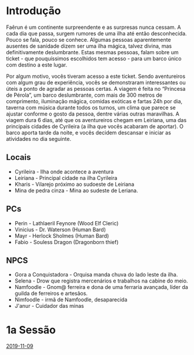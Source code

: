 
# Introdução

Faêrun é um continente surpreendente e as surpresas nunca cessam. A cada dia que passa, surgem rumores de uma ilha até então desconhecida. Pouco se fala, pouco se conhece. Algumas pessoas aparentemente ausentes de sanidade dizem ser uma ilha mágica, talvez divina, mas definitivamente deslumbrante. Estas mesmas pessoas, falam sobre um ticket - que pouquíssimos escolhidos tem acesso - para um barco único com destino a este lugar.

Por algum motivo, vocês tiveram acesso a este ticket. Sendo aventureiros com algum grau de experiência, vocês se demonstraram interessantes ou úteis a ponto de agradar as pessoas certas. A viagem é feita no “Princesa de Pérola”, um barco deslumbrante, com mais de 300 metros de comprimento, iluminação mágica, comidas exóticas e fartas 24h por dia, taverna com música durante todos os turnos, um clima que parece se ajustar conforme o gosto da pessoa, dentre várias outras maravilhas. A viagem dura 6 dias, até que os aventureiros chegam em Leiriana, uma das principais cidades de Cyrileira (a ilha que vocês acabaram de aportar). O barco aporta tarde da noite, e vocês decidem descansar e iniciar as atividades no dia seguinte.



## Locais

* Cyrileira - Ilha onde acontece a aventura
* Leiriana  - Principal cidade na ilha Cyrileira
* Kharis    - Vilarejo próximo ao sudoeste de Leiriana
* Mina de pedra cinza - Mina ao sudeste de Leriana.


## PCs

* Perin    - Lathlaeril Feynore (Wood Elf Cleric)
* Vinicius - Dr. Waterson (Human Bard)
* Mayr     - Herlock Sholmes (Human Bard)
* Fabio    - Souless Dragon (Dragonborn thief)

## NPCS

* Gora a Conquistadora - Orquisa manda chuva do lado leste da ilha.
* Selena - Drow que registra mercenários e trabalhos na cabine do meio.
* Namfoodle - Gnom@ ferreira e dona de uma ferraria avançada, líder da guilda de ferreiros e artesãos.
* Nimfoodle - irmã de Namfoodle, desaparecida
* J'anur - Cuidador das minas

# 1a Sessão

[2019-11-09](1-anotacoes.md)



